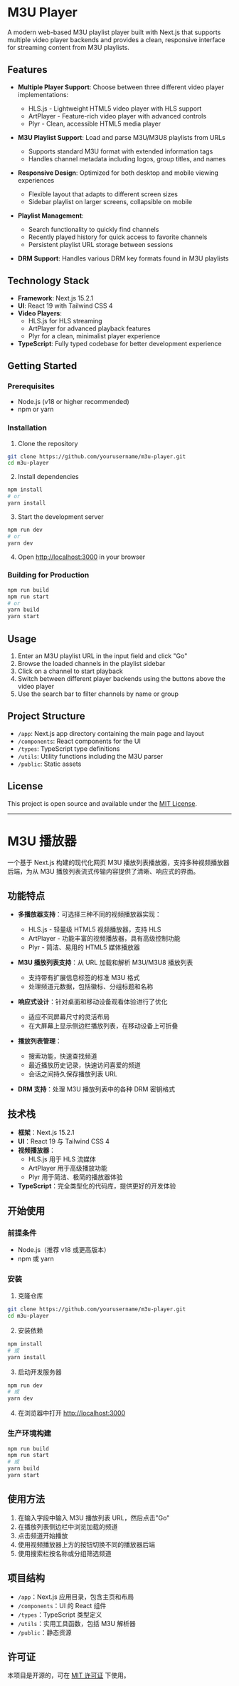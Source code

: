 # M3U Player

A modern web-based M3U playlist player built with Next.js that supports multiple video player backends and provides a clean, responsive interface for streaming content from M3U playlists.

## Features

- **Multiple Player Support**: Choose between three different video player implementations:
  - HLS.js - Lightweight HTML5 video player with HLS support
  - ArtPlayer - Feature-rich video player with advanced controls
  - Plyr - Clean, accessible HTML5 media player

- **M3U Playlist Support**: Load and parse M3U/M3U8 playlists from URLs
  - Supports standard M3U format with extended information tags
  - Handles channel metadata including logos, group titles, and names

- **Responsive Design**: Optimized for both desktop and mobile viewing experiences
  - Flexible layout that adapts to different screen sizes
  - Sidebar playlist on larger screens, collapsible on mobile

- **Playlist Management**:
  - Search functionality to quickly find channels
  - Recently played history for quick access to favorite channels
  - Persistent playlist URL storage between sessions

- **DRM Support**: Handles various DRM key formats found in M3U playlists

## Technology Stack

- **Framework**: Next.js 15.2.1
- **UI**: React 19 with Tailwind CSS 4
- **Video Players**:
  - HLS.js for HLS streaming
  - ArtPlayer for advanced playback features
  - Plyr for a clean, minimalist player experience
- **TypeScript**: Fully typed codebase for better development experience

## Getting Started

### Prerequisites

- Node.js (v18 or higher recommended)
- npm or yarn

### Installation

1. Clone the repository
```bash
git clone https://github.com/yourusername/m3u-player.git
cd m3u-player
```

2. Install dependencies
```bash
npm install
# or
yarn install
```

3. Start the development server
```bash
npm run dev
# or
yarn dev
```

4. Open [http://localhost:3000](http://localhost:3000) in your browser

### Building for Production

```bash
npm run build
npm run start
# or
yarn build
yarn start
```

## Usage

1. Enter an M3U playlist URL in the input field and click "Go"
2. Browse the loaded channels in the playlist sidebar
3. Click on a channel to start playback
4. Switch between different player backends using the buttons above the video player
5. Use the search bar to filter channels by name or group

## Project Structure

- `/app`: Next.js app directory containing the main page and layout
- `/components`: React components for the UI
- `/types`: TypeScript type definitions
- `/utils`: Utility functions including the M3U parser
- `/public`: Static assets

## License

This project is open source and available under the [MIT License](LICENSE).

---

# M3U 播放器

一个基于 Next.js 构建的现代化网页 M3U 播放列表播放器，支持多种视频播放器后端，为从 M3U 播放列表流式传输内容提供了清晰、响应式的界面。

## 功能特点

- **多播放器支持**：可选择三种不同的视频播放器实现：
  - HLS.js - 轻量级 HTML5 视频播放器，支持 HLS
  - ArtPlayer - 功能丰富的视频播放器，具有高级控制功能
  - Plyr - 简洁、易用的 HTML5 媒体播放器

- **M3U 播放列表支持**：从 URL 加载和解析 M3U/M3U8 播放列表
  - 支持带有扩展信息标签的标准 M3U 格式
  - 处理频道元数据，包括徽标、分组标题和名称

- **响应式设计**：针对桌面和移动设备观看体验进行了优化
  - 适应不同屏幕尺寸的灵活布局
  - 在大屏幕上显示侧边栏播放列表，在移动设备上可折叠

- **播放列表管理**：
  - 搜索功能，快速查找频道
  - 最近播放历史记录，快速访问喜爱的频道
  - 会话之间持久保存播放列表 URL

- **DRM 支持**：处理 M3U 播放列表中的各种 DRM 密钥格式

## 技术栈

- **框架**：Next.js 15.2.1
- **UI**：React 19 与 Tailwind CSS 4
- **视频播放器**：
  - HLS.js 用于 HLS 流媒体
  - ArtPlayer 用于高级播放功能
  - Plyr 用于简洁、极简的播放器体验
- **TypeScript**：完全类型化的代码库，提供更好的开发体验

## 开始使用

### 前提条件

- Node.js（推荐 v18 或更高版本）
- npm 或 yarn

### 安装

1. 克隆仓库
```bash
git clone https://github.com/yourusername/m3u-player.git
cd m3u-player
```

2. 安装依赖
```bash
npm install
# 或
yarn install
```

3. 启动开发服务器
```bash
npm run dev
# 或
yarn dev
```

4. 在浏览器中打开 [http://localhost:3000](http://localhost:3000)

### 生产环境构建

```bash
npm run build
npm run start
# 或
yarn build
yarn start
```

## 使用方法

1. 在输入字段中输入 M3U 播放列表 URL，然后点击"Go"
2. 在播放列表侧边栏中浏览加载的频道
3. 点击频道开始播放
4. 使用视频播放器上方的按钮切换不同的播放器后端
5. 使用搜索栏按名称或分组筛选频道

## 项目结构

- `/app`：Next.js 应用目录，包含主页和布局
- `/components`：UI 的 React 组件
- `/types`：TypeScript 类型定义
- `/utils`：实用工具函数，包括 M3U 解析器
- `/public`：静态资源

## 许可证

本项目是开源的，可在 [MIT 许可证](LICENSE) 下使用。
